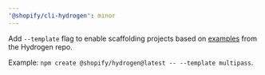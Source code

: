 ```yaml
---
'@shopify/cli-hydrogen': minor
---
```


Add `--template` flag to enable scaffolding projects based on [examples](https://github.com/Shopify/hydrogen/tree/main/examples) from the Hydrogen repo.

Example: `npm create @shopify/hydrogen@latest -- --template multipass`.
